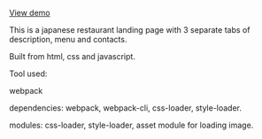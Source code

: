 [View demo](https://yuejiahz.github.io/restaurant-page/)

This is a japanese restaurant landing page with 3 separate tabs of description, menu and contacts.

Built from html, css and javascript.

Tool used: 

webpack

dependencies:
webpack, webpack-cli, css-loader, style-loader. 

modules:
css-loader, style-loader, asset module for loading image.


